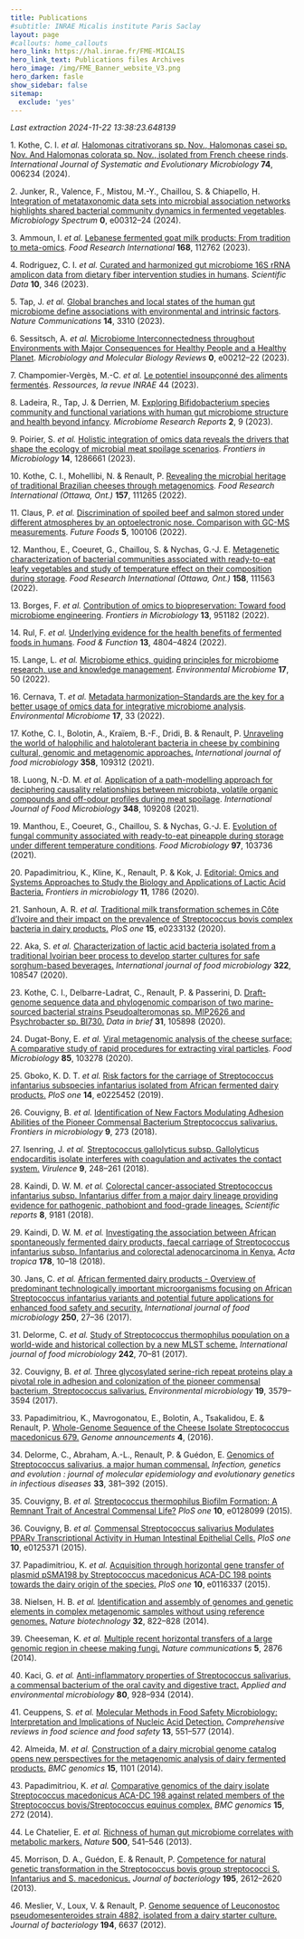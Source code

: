 ```yaml
---
title: Publications
#subtitle: INRAE Micalis institute Paris Saclay
layout: page
#callouts: home_callouts
hero_link: https://hal.inrae.fr/FME-MICALIS
hero_link_text: Publications files Archives
hero_image: /img/FME_Banner_website_V3.png
hero_darken: fasle
show_sidebar: false
sitemap:
  exclude: 'yes'
---
```


*Last extraction 2024-11-22 13:38:23.648139*

<span class="csl-left-margin">1.
</span><span class="csl-right-inline">Kothe, C. I. *et al.* [Halomonas
citrativorans sp. Nov., Halomonas casei sp. Nov. And Halomonas colorata
sp. Nov., isolated from French cheese
rinds](https://doi.org/10.1099/ijsem.0.006234). *International Journal
of Systematic and Evolutionary Microbiology* **74**, 006234
(2024).</span>

<span class="csl-left-margin">2.
</span><span class="csl-right-inline">Junker, R., Valence, F., Mistou,
M.-Y., Chaillou, S. & Chiapello, H. [Integration of metataxonomic data
sets into microbial association networks highlights shared bacterial
community dynamics in fermented
vegetables](https://doi.org/10.1128/spectrum.00312-24). *Microbiology
Spectrum* **0**, e00312–24 (2024).</span>

<span class="csl-left-margin">3.
</span><span class="csl-right-inline">Ammoun, I. *et al.* [Lebanese
fermented goat milk products: From tradition to
meta-omics](https://doi.org/10.1016/j.foodres.2023.112762). *Food
Research International* **168**, 112762 (2023).</span>

<span class="csl-left-margin">4.
</span><span class="csl-right-inline">Rodriguez, C. I. *et al.* [Curated
and harmonized gut microbiome 16S <span class="nocase">rRNA</span>
amplicon data from dietary fiber intervention studies in
humans](https://doi.org/10.1038/s41597-023-02254-4). *Scientific Data*
**10**, 346 (2023).</span>

<span class="csl-left-margin">5.
</span><span class="csl-right-inline">Tap, J. *et al.* [Global branches
and local states of the human gut microbiome define associations with
environmental and intrinsic
factors](https://doi.org/10.1038/s41467-023-38558-7). *Nature
Communications* **14**, 3310 (2023).</span>

<span class="csl-left-margin">6.
</span><span class="csl-right-inline">Sessitsch, A. *et al.* [Microbiome
Interconnectedness throughout Environments with Major Consequences for
Healthy People and a Healthy
Planet](https://doi.org/10.1128/mmbr.00212-22). *Microbiology and
Molecular Biology Reviews* **0**, e00212–22 (2023).</span>

<span class="csl-left-margin">7.
</span><span class="csl-right-inline">Champomier-Vergès, M.-C. *et al.*
[Le potentiel insoupçonné des aliments
fermentés](https://hal.inrae.fr/hal-03958354). *Ressources, la revue
INRAE* 44 (2023).</span>

<span class="csl-left-margin">8.
</span><span class="csl-right-inline">Ladeira, R., Tap, J. & Derrien, M.
[Exploring Bifidobacterium species community and functional variations
with human gut microbiome structure and health beyond
infancy](https://doi.org/10.20517/mrr.2023.01). *Microbiome Research
Reports* **2**, 9 (2023).</span>

<span class="csl-left-margin">9.
</span><span class="csl-right-inline">Poirier, S. *et al.* [Holistic
integration of omics data reveals the drivers that shape the ecology of
microbial meat spoilage
scenarios](https://doi.org/10.3389/fmicb.2023.1286661). *Frontiers in
Microbiology* **14**, 1286661 (2023).</span>

<span class="csl-left-margin">10.
</span><span class="csl-right-inline">Kothe, C. I., Mohellibi, N. &
Renault, P. [Revealing the microbial heritage of traditional Brazilian
cheeses through
metagenomics](https://doi.org/10.1016/j.foodres.2022.111265). *Food
Research International (Ottawa, Ont.)* **157**, 111265 (2022).</span>

<span class="csl-left-margin">11.
</span><span class="csl-right-inline">Claus, P. *et al.* [Discrimination
of spoiled beef and salmon stored under different atmospheres by an
optoelectronic nose. Comparison with GC-MS
measurements](https://doi.org/10.1016/j.fufo.2021.100106). *Future
Foods* **5**, 100106 (2022).</span>

<span class="csl-left-margin">12.
</span><span class="csl-right-inline">Manthou, E., Coeuret, G.,
Chaillou, S. & Nychas, G.-J. E. [Metagenetic characterization of
bacterial communities associated with ready-to-eat leafy vegetables and
study of temperature effect on their composition during
storage](https://doi.org/10.1016/j.foodres.2022.111563). *Food Research
International (Ottawa, Ont.)* **158**, 111563 (2022).</span>

<span class="csl-left-margin">13.
</span><span class="csl-right-inline">Borges, F. *et al.* [Contribution
of omics to biopreservation: Toward food microbiome
engineering](https://doi.org/10.3389/fmicb.2022.951182). *Frontiers in
Microbiology* **13**, 951182 (2022).</span>

<span class="csl-left-margin">14.
</span><span class="csl-right-inline">Rul, F. *et al.* [Underlying
evidence for the health benefits of fermented foods in
humans](https://doi.org/10.1039/D1FO03989J). *Food & Function* **13**,
4804–4824 (2022).</span>

<span class="csl-left-margin">15.
</span><span class="csl-right-inline">Lange, L. *et al.* [Microbiome
ethics, guiding principles for microbiome research, use and knowledge
management](https://doi.org/10.1186/s40793-022-00444-y). *Environmental
Microbiome* **17**, 50 (2022).</span>

<span class="csl-left-margin">16.
</span><span class="csl-right-inline">Cernava, T. *et al.* [Metadata
harmonization–Standards are the key for a better usage of omics data for
integrative microbiome
analysis](https://doi.org/10.1186/s40793-022-00425-1). *Environmental
Microbiome* **17**, 33 (2022).</span>

<span class="csl-left-margin">17.
</span><span class="csl-right-inline">Kothe, C. I., Bolotin, A., Kraïem,
B.-F., Dridi, B. & Renault, P. [Unraveling the world of halophilic and
halotolerant bacteria in cheese by combining cultural, genomic and
metagenomic
approaches.](https://doi.org/10.1016/j.ijfoodmicro.2021.109312)
*International journal of food microbiology* **358**, 109312
(2021).</span>

<span class="csl-left-margin">18.
</span><span class="csl-right-inline">Luong, N.-D. M. *et al.*
[Application of a path-modelling approach for deciphering causality
relationships between microbiota, volatile organic compounds and
off-odour profiles during meat
spoilage](https://doi.org/10.1016/j.ijfoodmicro.2021.109208).
*International Journal of Food Microbiology* **348**, 109208
(2021).</span>

<span class="csl-left-margin">19.
</span><span class="csl-right-inline">Manthou, E., Coeuret, G.,
Chaillou, S. & Nychas, G.-J. E. [Evolution of fungal community
associated with ready-to-eat pineapple during storage under different
temperature conditions](https://doi.org/10.1016/j.fm.2021.103736). *Food
Microbiology* **97**, 103736 (2021).</span>

<span class="csl-left-margin">20.
</span><span class="csl-right-inline">Papadimitriou, K., Kline, K.,
Renault, P. & Kok, J. [Editorial: Omics and Systems Approaches to Study
the Biology and Applications of Lactic Acid
Bacteria.](https://doi.org/10.3389/fmicb.2020.01786) *Frontiers in
microbiology* **11**, 1786 (2020).</span>

<span class="csl-left-margin">21.
</span><span class="csl-right-inline">Sanhoun, A. R. *et al.*
[Traditional milk transformation schemes in Côte d’Ivoire and their
impact on the prevalence of Streptococcus bovis complex bacteria in
dairy products.](https://doi.org/10.1371/journal.pone.0233132) *PloS
one* **15**, e0233132 (2020).</span>

<span class="csl-left-margin">22.
</span><span class="csl-right-inline">Aka, S. *et al.* [Characterization
of lactic acid bacteria isolated from a traditional Ivoirian beer
process to develop starter cultures for safe sorghum-based
beverages.](https://doi.org/10.1016/j.ijfoodmicro.2020.108547)
*International journal of food microbiology* **322**, 108547
(2020).</span>

<span class="csl-left-margin">23.
</span><span class="csl-right-inline">Kothe, C. I., Delbarre-Ladrat, C.,
Renault, P. & Passerini, D. [Draft-genome sequence data and phylogenomic
comparison of two marine-sourced bacterial strains Pseudoalteromonas sp.
MIP2626 and Psychrobacter sp.
BI730.](https://doi.org/10.1016/j.dib.2020.105898) *Data in brief*
**31**, 105898 (2020).</span>

<span class="csl-left-margin">24.
</span><span class="csl-right-inline">Dugat-Bony, E. *et al.* [Viral
metagenomic analysis of the cheese surface: A comparative study of rapid
procedures for extracting viral
particles](https://doi.org/10.1016/j.fm.2019.103278). *Food
Microbiology* **85**, 103278 (2020).</span>

<span class="csl-left-margin">25.
</span><span class="csl-right-inline">Gboko, K. D. T. *et al.* [Risk
factors for the carriage of Streptococcus infantarius subspecies
infantarius isolated from African fermented dairy
products.](https://doi.org/10.1371/journal.pone.0225452) *PloS one*
**14**, e0225452 (2019).</span>

<span class="csl-left-margin">26.
</span><span class="csl-right-inline">Couvigny, B. *et al.*
[Identification of New Factors Modulating Adhesion Abilities of the
Pioneer Commensal Bacterium Streptococcus
salivarius.](https://doi.org/10.3389/fmicb.2018.00273) *Frontiers in
microbiology* **9**, 273 (2018).</span>

<span class="csl-left-margin">27.
</span><span class="csl-right-inline">Isenring, J. *et al.*
[Streptococcus gallolyticus subsp. Gallolyticus endocarditis isolate
interferes with coagulation and activates the contact
system.](https://doi.org/10.1080/21505594.2017.1393600) *Virulence*
**9**, 248–261 (2018).</span>

<span class="csl-left-margin">28.
</span><span class="csl-right-inline">Kaindi, D. W. M. *et al.*
[Colorectal cancer-associated Streptococcus infantarius subsp.
Infantarius differ from a major dairy lineage providing evidence for
pathogenic, pathobiont and food-grade
lineages.](https://doi.org/10.1038/s41598-018-27383-4) *Scientific
reports* **8**, 9181 (2018).</span>

<span class="csl-left-margin">29.
</span><span class="csl-right-inline">Kaindi, D. W. M. *et al.*
[Investigating the association between African spontaneously fermented
dairy products, faecal carriage of Streptococcus infantarius subsp.
Infantarius and colorectal adenocarcinoma in
Kenya.](https://doi.org/10.1016/j.actatropica.2017.10.018) *Acta
tropica* **178**, 10–18 (2018).</span>

<span class="csl-left-margin">30.
</span><span class="csl-right-inline">Jans, C. *et al.* [African
fermented dairy products - Overview of predominant technologically
important microorganisms focusing on African Streptococcus infantarius
variants and potential future applications for enhanced food safety and
security.](https://doi.org/10.1016/j.ijfoodmicro.2017.03.012)
*International journal of food microbiology* **250**, 27–36
(2017).</span>

<span class="csl-left-margin">31.
</span><span class="csl-right-inline">Delorme, C. *et al.* [Study of
Streptococcus thermophilus population on a world-wide and historical
collection by a new MLST
scheme.](https://doi.org/10.1016/j.ijfoodmicro.2016.11.016)
*International journal of food microbiology* **242**, 70–81
(2017).</span>

<span class="csl-left-margin">32.
</span><span class="csl-right-inline">Couvigny, B. *et al.* [Three
glycosylated serine-rich repeat proteins play a pivotal role in adhesion
and colonization of the pioneer commensal bacterium, Streptococcus
salivarius.](https://doi.org/10.1111/1462-2920.13853) *Environmental
microbiology* **19**, 3579–3594 (2017).</span>

<span class="csl-left-margin">33.
</span><span class="csl-right-inline">Papadimitriou, K., Mavrogonatou,
E., Bolotin, A., Tsakalidou, E. & Renault, P. [Whole-Genome Sequence of
the Cheese Isolate Streptococcus macedonicus
679.](https://doi.org/10.1128/genomeA.01025-16) *Genome announcements*
**4**, (2016).</span>

<span class="csl-left-margin">34.
</span><span class="csl-right-inline">Delorme, C., Abraham, A.-L.,
Renault, P. & Guédon, E. [Genomics of Streptococcus salivarius, a major
human commensal.](https://doi.org/10.1016/j.meegid.2014.10.001)
*Infection, genetics and evolution : journal of molecular epidemiology
and evolutionary genetics in infectious diseases* **33**, 381–392
(2015).</span>

<span class="csl-left-margin">35.
</span><span class="csl-right-inline">Couvigny, B. *et al.*
[Streptococcus thermophilus Biofilm Formation: A Remnant Trait of
Ancestral Commensal Life?](https://doi.org/10.1371/journal.pone.0128099)
*PloS one* **10**, e0128099 (2015).</span>

<span class="csl-left-margin">36.
</span><span class="csl-right-inline">Couvigny, B. *et al.* [Commensal
Streptococcus salivarius Modulates PPARγ Transcriptional Activity in
Human Intestinal Epithelial
Cells.](https://doi.org/10.1371/journal.pone.0125371) *PloS one* **10**,
e0125371 (2015).</span>

<span class="csl-left-margin">37.
</span><span class="csl-right-inline">Papadimitriou, K. *et al.*
[Acquisition through horizontal gene transfer of plasmid
<span class="nocase">pSMA198</span> by Streptococcus macedonicus ACA-DC
198 points towards the dairy origin of the
species.](https://doi.org/10.1371/journal.pone.0116337) *PloS one*
**10**, e0116337 (2015).</span>

<span class="csl-left-margin">38.
</span><span class="csl-right-inline">Nielsen, H. B. *et al.*
[Identification and assembly of genomes and genetic elements in complex
metagenomic samples without using reference
genomes.](https://doi.org/10.1038/nbt.2939) *Nature biotechnology*
**32**, 822–828 (2014).</span>

<span class="csl-left-margin">39.
</span><span class="csl-right-inline">Cheeseman, K. *et al.* [Multiple
recent horizontal transfers of a large genomic region in cheese making
fungi.](https://doi.org/10.1038/ncomms3876) *Nature communications*
**5**, 2876 (2014).</span>

<span class="csl-left-margin">40.
</span><span class="csl-right-inline">Kaci, G. *et al.*
[Anti-inflammatory properties of Streptococcus salivarius, a commensal
bacterium of the oral cavity and digestive
tract.](https://doi.org/10.1128/AEM.03133-13) *Applied and environmental
microbiology* **80**, 928–934 (2014).</span>

<span class="csl-left-margin">41.
</span><span class="csl-right-inline">Ceuppens, S. *et al.* [Molecular
Methods in Food Safety Microbiology: Interpretation and Implications of
Nucleic Acid Detection.](https://doi.org/10.1111/1541-4337.12072)
*Comprehensive reviews in food science and food safety* **13**, 551–577
(2014).</span>

<span class="csl-left-margin">42.
</span><span class="csl-right-inline">Almeida, M. *et al.* [Construction
of a dairy microbial genome catalog opens new perspectives for the
metagenomic analysis of dairy fermented
products.](https://doi.org/10.1186/1471-2164-15-1101) *BMC genomics*
**15**, 1101 (2014).</span>

<span class="csl-left-margin">43.
</span><span class="csl-right-inline">Papadimitriou, K. *et al.*
[Comparative genomics of the dairy isolate Streptococcus macedonicus
ACA-DC 198 against related members of the Streptococcus
bovis/Streptococcus equinus
complex.](https://doi.org/10.1186/1471-2164-15-272) *BMC genomics*
**15**, 272 (2014).</span>

<span class="csl-left-margin">44.
</span><span class="csl-right-inline">Le Chatelier, E. *et al.*
[Richness of human gut microbiome correlates with metabolic
markers.](https://doi.org/10.1038/nature12506) *Nature* **500**, 541–546
(2013).</span>

<span class="csl-left-margin">45.
</span><span class="csl-right-inline">Morrison, D. A., Guédon, E. &
Renault, P. [Competence for natural genetic transformation in the
Streptococcus bovis group streptococci S. Infantarius and S.
macedonicus.](https://doi.org/10.1128/JB.00230-13) *Journal of
bacteriology* **195**, 2612–2620 (2013).</span>

<span class="csl-left-margin">46.
</span><span class="csl-right-inline">Meslier, V., Loux, V. & Renault,
P. [Genome sequence of Leuconostoc pseudomesenteroides strain 4882,
isolated from a dairy starter
culture.](https://doi.org/10.1128/JB.01696-12) *Journal of bacteriology*
**194**, 6637 (2012).</span>
